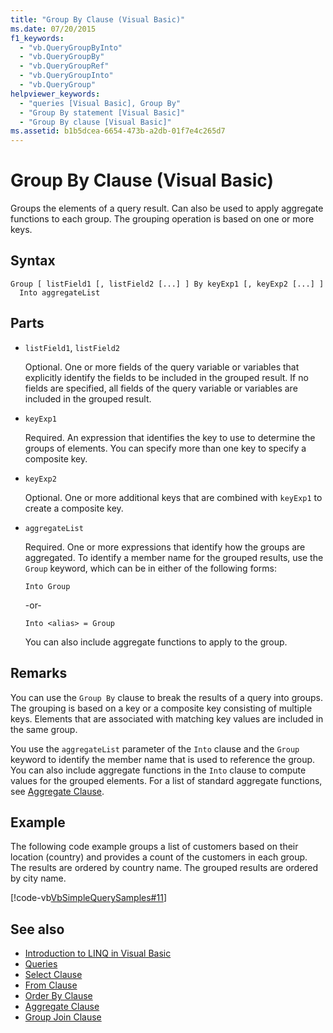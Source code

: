 ```yaml
---
title: "Group By Clause (Visual Basic)"
ms.date: 07/20/2015
f1_keywords: 
  - "vb.QueryGroupByInto"
  - "vb.QueryGroupBy"
  - "vb.QueryGroupRef"
  - "vb.QueryGroupInto"
  - "vb.QueryGroup"
helpviewer_keywords: 
  - "queries [Visual Basic], Group By"
  - "Group By statement [Visual Basic]"
  - "Group By clause [Visual Basic]"
ms.assetid: b1b5dcea-6654-473b-a2db-01f7e4c265d7
---
```

# Group By Clause (Visual Basic)
Groups the elements of a query result. Can also be used to apply aggregate functions to each group. The grouping operation is based on one or more keys.  
  
## Syntax  
  
```  
Group [ listField1 [, listField2 [...] ] By keyExp1 [, keyExp2 [...] ]  
  Into aggregateList  
```  
  
## Parts  
  
-   `listField1`, `listField2`  
  
     Optional. One or more fields of the query variable or variables that explicitly identify the fields to be included in the grouped result. If no fields are specified, all fields of the query variable or variables are included in the grouped result.  
  
-   `keyExp1`  
  
     Required. An expression that identifies the key to use to determine the groups of elements. You can specify more than one key to specify a composite key.  
  
-   `keyExp2`  
  
     Optional. One or more additional keys that are combined with `keyExp1` to create a composite key.  
  
-   `aggregateList`  
  
     Required. One or more expressions that identify how the groups are aggregated. To identify a member name for the grouped results, use the `Group` keyword, which can be in either of the following forms:  
  
    ```  
    Into Group  
    ```  
  
     -or-  
  
    ```  
    Into <alias> = Group  
    ```  
  
     You can also include aggregate functions to apply to the group.  
  
## Remarks  
 You can use the `Group By` clause to break the results of a query into groups. The grouping is based on a key or a composite key consisting of multiple keys. Elements that are associated with matching key values are included in the same group.  
  
 You use the `aggregateList` parameter of the `Into` clause and the `Group` keyword to identify the member name that is used to reference the group. You can also include aggregate functions in the `Into` clause to compute values for the grouped elements. For a list of standard aggregate functions, see [Aggregate Clause](../../../visual-basic/language-reference/queries/aggregate-clause.md).  
  
## Example  
 The following code example groups a list of customers based on their location (country) and provides a count of the customers in each group. The results are ordered by country name. The grouped results are ordered by city name.  
  
 [!code-vb[VbSimpleQuerySamples#11](~/samples/snippets/visualbasic/VS_Snippets_VBCSharp/VbSimpleQuerySamples/VB/QuerySamples1.vb#11)]  
  
## See also

- [Introduction to LINQ in Visual Basic](../../../visual-basic/programming-guide/language-features/linq/introduction-to-linq.md)
- [Queries](../../../visual-basic/language-reference/queries/index.md)
- [Select Clause](../../../visual-basic/language-reference/queries/select-clause.md)
- [From Clause](../../../visual-basic/language-reference/queries/from-clause.md)
- [Order By Clause](../../../visual-basic/language-reference/queries/order-by-clause.md)
- [Aggregate Clause](../../../visual-basic/language-reference/queries/aggregate-clause.md)
- [Group Join Clause](../../../visual-basic/language-reference/queries/group-join-clause.md)

